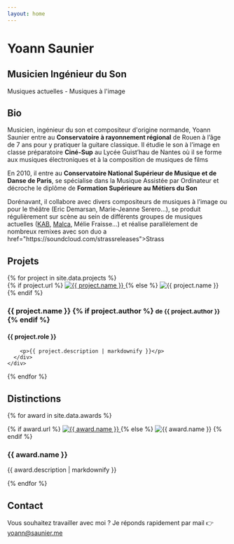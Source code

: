 ```yaml
---
layout: home
---
```


<div id="banner">
  <h1>Yoann Saunier</h1>
  <h2>Musicien Ingénieur du Son</h2>
  <p>
    Musiques actuelles - Musiques à l'image
  </p>
</div>

<div id="bio" class="centered">
  <h2>Bio</h2>
  <p>
    Musicien, ingénieur du son et compositeur d'origine normande, Yoann Saunier entre au <strong>Conservatoire à rayonnement régional</strong> de Rouen à l’âge de 7 ans pour y pratiquer la guitare classique. Il étudie le son à l’image en classe préparatoire <strong>Ciné-Sup</strong> au Lycée Guist’hau de Nantes où
    il se forme aux musiques électroniques et à la composition de musiques de films
  </p>
  <p>
    En 2010, il entre au <strong>Conservatoire National Supérieur de Musique et de Danse de Paris</strong>, se spécialise dans la Musique Assistée par Ordinateur et décroche le diplôme de <strong>Formation Supérieure au Métiers du Son</strong>
  </p>
  <p>
    Dorénavant, il collabore avec divers compositeurs de musiques à l’image ou pour le théâtre (Eric Demarsan, Marie-Jeanne Serero…), se produit régulièrement sur scène au sein de différents groupes de musiques actuelles (<a href="http://www.kabaretmusic.fr">KAB</a>, <a href="https://www.facebook.com/iammalca">Malca</a>,
    Mélie Fraisse…) et réalise parallèlement de nombreux remixes avec son duo a href="https://soundcloud.com/strassreleases">Strass</a>
  </p>
</div>

<div id="projects" class="centered">
  <h2>Projets</h2>
  {% for project in site.data.projects %}
    <div class="project">
      <div class="picture">
        {% if project.url %}
          <a href="{{ project.url }}">
            <img src="/assets/projects/{{ project.picture }}" alt="{{ project.name }}">
          </a>
        {% else %}
          <img src="/assets/projects/{{ project.picture }}" alt="{{ project.name }}">
        {% endif %}
      </div>
      <div class="infos">
        <h3>
          {{ project.name }}
          {% if project.author %}
            <small>de {{ project.author }}</small>
          {% endif %}
        </h3>
        <h4>{{ project.role }}</h4>

        <p>{{ project.description | markdownify }}</p>
      </div>
    </div>
  {% endfor %}
</div>

<div id="awards" class="centered">
  <h2>Distinctions</h2>

  {% for award in site.data.awards %}
    <div class="project">
      <div class="picture">
        {% if award.url %}
          <a href="{{ award.url }}">
            <img src="/assets/projects/{{ award.picture }}" alt="{{ award.name }}">
          </a>
        {% else %}
          <img src="/assets/projects/{{ award.picture }}" alt="{{ award.name }}">
        {% endif %}
      </div>
      <div class="infos">
        <h3>
          {{ award.name }}
        </h3>
        <p>{{ award.description | markdownify }}</p>
      </div>
    </div>
  {% endfor %}
</div>

<div id="contact" class="centered">
  <h2>Contact</h2>

  <p>
    Vous souhaitez travailler avec moi ? Je réponds rapidement par mail 👉 <a href="mailto:yoann@saunier.me">yoann@saunier.me</a>
  </p>
</div>
